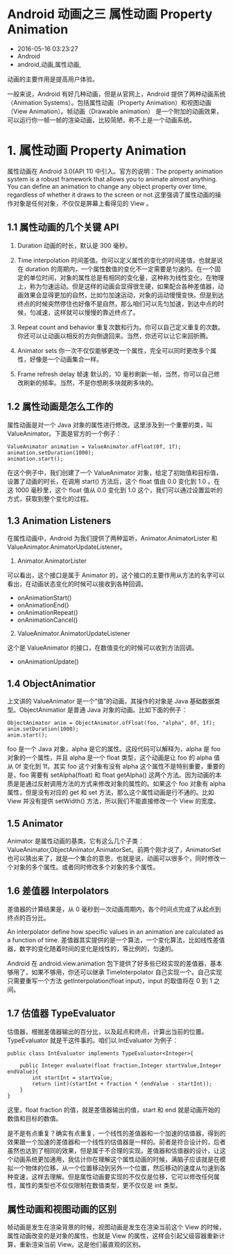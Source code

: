 # Android 动画之三 属性动画 Property Animation
- 2016-05-16 03:23:27
- Android
- android,动画,属性动画,

<!--markdown-->动画的主要作用是提高用户体验。

一般来说，Android 有好几种动画，但是从官网上，Android 提供了两种动画系统（Animation Systems）。包括属性动画（Property Animation）和视图动画（View Animation）。帧动画（Drawable animation） 是一个附加的动画效果，可以运行你一帧一帧的渲染动画，比较简陋，称不上是一个动画系统。

# 1. 属性动画 Property Animation

属性动画在 Android 3.0(API 11) 中引入。官方的说明：The property animation system is a robust framework that allows you to animate almost anything. You can define an animation to change any object property over time, regardless of whether it draws to the screen or not.这里强调了属性动画的操作对象是任何对象，不仅仅是屏幕上看得见的 View 。

## 1.1 属性动画的几个关键 API
1. Duration 动画的时长，默认是 300 毫秒。

2. Time interpolation 时间差值。你可以定义属性的变化的时间差值，也就是说在 duration 的周期内，一个属性数值的变化不一定需要是匀速的。在一个固定的单位时间，对象的属性总是有相同的变化量，这种称为线性变化，在物理上，称为匀速运动。但是这样的动画会显得很生硬，如果配合各种差值器，动画效果会显得更加的自然，比如匀加速运动，对象的运动慢慢变快。但是到达终点的时候突然停住也好像不是自然，那么咱们可以先匀加速，到达中点的时候，匀减速，这样就可以慢慢的靠近终点了。

3. Repeat count and behavior 重复次数和行为。你可以自己定义重复的次数。你还可以让动画以相反的方向倒退回来。当然，你还可以让它来回折腾。

4. Animator sets 你一次不仅仅能够更改一个属性，完全可以同时更改多个属性，好像是一个动画集合一样。

5. Frame refresh delay 帧速 默认的，10 毫秒刷新一帧，当然，你可以自己修改刷新的频率。当然，不是你想刷多块就刷多块的。

## 1.2 属性动画是怎么工作的

属性动画是对一个 Java 对象的属性进行修改。这里涉及到一个重要的类，叫 ValueAnimator。下面是官方的一个例子：

    ValueAnimator animation = ValueAnimator.ofFloat(0f, 1f);
    animation.setDuration(1000);
    animation.start();

在这个例子中，我们创建了一个 ValueAnimator 对象，给定了初始值和目标值，设置了动画的时长，在调用 start() 方法后，这个 float 值由 0.0 变化到 1.0 。在这 1000 毫秒里，这个 float 值从 0.0 变化到 1.0 这个，我们可以通过设置监听的方式，获取到整个变化的过程。

## 1.3 Animation Listeners 

在属性动画中，Android 为我们提供了两种监听，Animator.AnimatorLister 和  ValueAnimator.AnimatorUpdateListener。

1.  Animator.AnimatorLister

可以看出，这个接口是属于 Animator 的，这个接口的主要作用从方法的名字可以看出，在动画状态变化的时候可以接收到各种回调。

 * onAnimationStart()
 * onAnimationEnd()
 * onAnimationRepeat()
 * onAnimationCancel()

2. ValueAnimator.AnimatorUpdateListener

这个是 ValueAnimator 的接口，在数值变化的时候可以收到方法回调。

 * onAnimationUpdate() 

## 1.4 ObjectAnimatior 

上文讲的 ValueAnimator 是一个“值”的动画，其操作的对象是 Java 基础数据类型。ObjectAnimatior 是普通 Java 对象的动画。比如下面的例子：

    ObjectAnimator anim = ObjectAnimator.ofFloat(foo, "alpha", 0f, 1f);
    anim.setDuration(1000);
    anim.start();

foo 是一个 Java 对象，alpha 是它的属性。这段代码可以解释为，alpha 是 foo 对象的一个属性，并且 alpha 是一个 float 类型，这个动画是让 foo 的 alpha 值从 0f 变化到 1f。其实 foo 这个对象有没有 alpha 这个属性不是特别重要，重要的是，foo 需要有 setAlpha(float) 和 float getAlpha() 这两个方法。因为动画的本质是是通过反射调用方法的方式来修改对象的属性的。如果这个 foo 对象有 alpha 属性，但是没有对应的 get 和 set 方法，那么这个属性动画是行不通的。比如 View 并没有提供 setWidth() 方法，所以我们不能直接修改一个 View 的宽度。

## 1.5 Animator

Animator 是属性动画的基类。它有这么几个子类：ValueAnimator,ObjectAnimator,AnimatorSet。前两个刚才说了，AnimatorSet 也可以猜出来了，就是一个集合的意思，也就是说，动画可以很多个，同时修改一个对象的多个属性。或者同时修改多个对象的多个属性。


## 1.6 差值器 Interpolators

差值器的计算结果是，从 0 毫秒到一次动画周期内，各个时间点完成了从起点到终点的百分比。

An interpolator define how specific values in an animation are calculated as a function of time. 差值器其实提供的是一个算法，一个变化算法，比如线性差值器，数字的变化随着时间的变化是线性的，等比例的，匀速的。

Android 在 android.view.animation 包下提供了好多些已经实现的差值器，基本够用了，如果不够用，你还可以继承 TimeInterpolator 自己实现一个。自己实现只需要重写一个方法 getInterpolation(float input)，input 的取值将在 0 到 1 之间。

## 1.7 估值器 TypeEvaluator

估值器，根据差值器输出的百分比，以及起点和终点，计算出当前的位置。TypeEvaluator 就是干这件事的。咱们以 IntEvaluator 为例子：

    public class IntEvaluator implements TypeEvaluator<Integer>{
        
        public Integer evaluate(float fraction,Integer startValue,Integer endValue){
            int startInt = startValue;
            return (int)(startInt + fraction * (endValue - startInt));
        }
    }

这里，float fraction 的值，就是差值器输出的值，start 和 end 就是动画开始的数值和目标的数值。

是不是有点重复？确实有点重复，一个线性的差值器和一个加速的估值器，得到的效果跟一个加速的差值器和一个线性的估值器是一样的。前者是符合设计的，后者虽然也达到了相同的效果，但是属于不合理的实现。差值器和估值器的设计，让这个动画系统更加通用，我估计你在理解这个属性动画的时候，满脑子应该就是在模拟一个物体的位移，从一个位置移动到另外一个位置，然后移动的速度从匀速到各种变速，这样去理解。但是属性动画要实现的不仅仅是位移，它可以修改任何属性，属性的类型也不仅仅限制在数值类型，更不仅仅是 int 类型。

## 属性动画和视图动画的区别

帧动画是发生在渲染背景的时候，视图动画是发生在渲染当前这个 View 的时候，属性动画改变的是对象的属性，也就是 View 的属性，这样会引起父级容器重新计算，重新渲染当前 View。这是他们最直观的区别。
